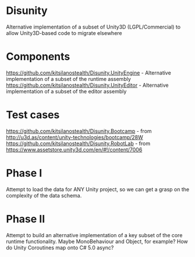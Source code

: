 Disunity
========

Alternative implementation of a subset of Unity3D (LGPL/Commercial) to allow Unity3D-based code to migrate elsewhere



Components
==========
https://github.com/kitsilanostealth/Disunity.UnityEngine - Alternative implementation of a subset of the runtime assembly
https://github.com/kitsilanostealth/Disunity.UnityEditor - Alternative implementation of a subset of the editor assembly


Test cases
==========
https://github.com/kitsilanostealth/Disunity.Bootcamp - from http://u3d.as/content/unity-technologies/bootcamp/28W
https://github.com/kitsilanostealth/Disunity.RobotLab - from https://www.assetstore.unity3d.com/en/#!/content/7006


Phase I
=======
Attempt to load the data for ANY Unity project, so we can get a grasp on the complexity of the data schema.

Phase II
========
Attempt to build an alternative implementation of a key subset of the core runtime functionality.
Maybe MonoBehaviour and Object, for example?
How do Unity Coroutines map onto C# 5.0 async?

